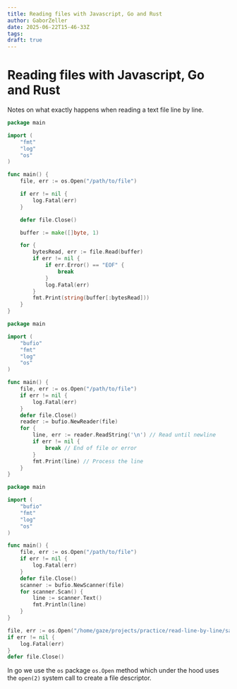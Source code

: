 ```yaml
---
title: Reading files with Javascript, Go and Rust
author: GaborZeller
date: 2025-06-22T15-46-33Z
tags:
draft: true
---
```


# Reading files with Javascript, Go and Rust

Notes on what exactly happens when reading a text file line by line.

```go
package main

import (
	"fmt"
	"log"
	"os"
)

func main() {
	file, err := os.Open("/path/to/file")

	if err != nil {
		log.Fatal(err)
	}

	defer file.Close()

	buffer := make([]byte, 1)

	for {
		bytesRead, err := file.Read(buffer)
		if err != nil {
			if err.Error() == "EOF" {
				break
			}
			log.Fatal(err)
		}
		fmt.Print(string(buffer[:bytesRead]))
	}
}
```

```go
package main

import (
	"bufio"
	"fmt"
	"log"
	"os"
)

func main() {
	file, err := os.Open("/path/to/file")
	if err != nil {
		log.Fatal(err)
	}
	defer file.Close()
	reader := bufio.NewReader(file)
	for {
		line, err := reader.ReadString('\n') // Read until newline
		if err != nil {
			break // End of file or error
		}
		fmt.Print(line) // Process the line
	}
}
```

```go
package main

import (
	"bufio"
	"fmt"
	"log"
	"os"
)

func main() {
	file, err := os.Open("/path/to/file")
	if err != nil {
		log.Fatal(err)
	}
	defer file.Close()
	scanner := bufio.NewScanner(file)
	for scanner.Scan() {
		line := scanner.Text()
		fmt.Println(line)
	}
}
```

```go
file, err := os.Open("/home/gaze/projects/practice/read-line-by-line/sample3.txt")
if err != nil {
	log.Fatal(err)
}
defer file.Close()
```

In go we use the `os` package `os.Open` method which under the hood uses the `open(2)` system call to create a file descriptor.
